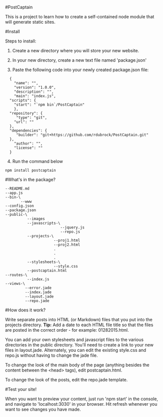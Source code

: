 #PostCaptain

This is a project to learn how to create a self-contained node module that will generate static sites.

#Install

Steps to install:

1. Create a new directory where you will store your new website. 

2. In your new directory, create a new text file named 'package.json'

3. Paste the following code into your newly created package.json file:
```
  {
    "name": "",
    "version": "1.0.0",
    "description": "",
    "main": "index.js",
  "scripts": {
    "start": "`npm bin`/PostCaptain"
    },
  "repository": {
     "type": "git",
    "url": ""
  },
  "dependencies": {
     "builder": "git+https://github.com/rdubrock/PostCaptain.git"
  },
    "author": "",
    "license": ""
  }
```
4. Run the command below
```
npm install postcaptain
```

#What's in the package?

```
--README.md
--app.js
--bin-\
       --www
--config.json
--package.json
--public-\
          --images
          --javascripts-\
                         --jquery.js
                         --repo.js
          --projects-\
                      --proj1.html
                      --proj2.html
                      .
                      .
                      .
          --stylesheets-\
                      --style.css
          --postcaptain.html
--routes-\
          --index.js
--views-\
         --error.jade
         --index.jade
         --layout.jade
         --repo.jade
```

#How does it work?

Write separate posts into HTML (or Markdown) files that you put into the projects directory. **Tip:** Add a date to each HTML file title so that the files are posted in the correct order - for example: 01282015.html.

You can add your own stylesheets and javascript files to the various directories in the public directory. You'll need to create a link to your new files in layout.jade. Alternately, you can edit the existing style.css and repo.js without having to change the jade file.

To change the look of the main body of the page (anything besides the content between the &lt;head&gt; tags), edit postcaptain.html.

To change the look of the posts, edit the repo.jade template.

#Test your site!

When you want to preview your content, just run 'npm start' in the console, and navigate to 'localhost:3030' in your browser. Hit refresh whenever you want to see changes you have made. 
